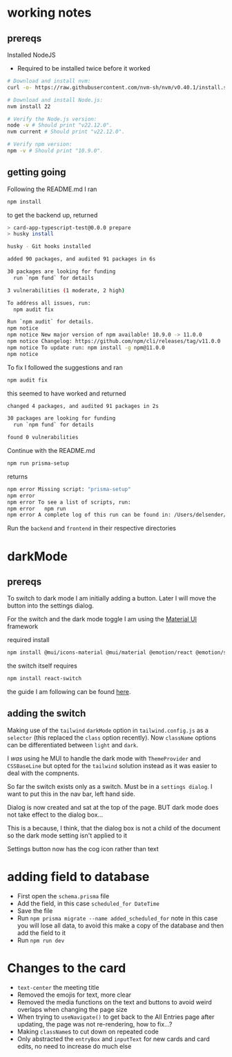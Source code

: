 # working notes

## prereqs

Installed NodeJS

- Required to be installed twice before it worked

```bash
# Download and install nvm:
curl -o- https://raw.githubusercontent.com/nvm-sh/nvm/v0.40.1/install.sh | bash

# Download and install Node.js:
nvm install 22

# Verify the Node.js version:
node -v # Should print "v22.12.0".
nvm current # Should print "v22.12.0".

# Verify npm version:
npm -v # Should print "10.9.0".
```

## getting going

Following the README.md I ran

```bash
npm install
```

to get the backend up, returned

```bash
> card-app-typescript-test@0.0.0 prepare
> husky install

husky - Git hooks installed

added 90 packages, and audited 91 packages in 6s

30 packages are looking for funding
  run `npm fund` for details

3 vulnerabilities (1 moderate, 2 high)

To address all issues, run:
  npm audit fix

Run `npm audit` for details.
npm notice
npm notice New major version of npm available! 10.9.0 -> 11.0.0
npm notice Changelog: https://github.com/npm/cli/releases/tag/v11.0.0
npm notice To update run: npm install -g npm@11.0.0
npm notice
```

To fix I followed the suggestions and ran

```bash
npm audit fix
```

this seemed to have worked and returned

```bash
changed 4 packages, and audited 91 packages in 2s

30 packages are looking for funding
  run `npm fund` for details

found 0 vulnerabilities
```

Continue with the README.md

```bash
npm run prisma-setup
```

returns

```bash
npm error Missing script: "prisma-setup"
npm error
npm error To see a list of scripts, run:
npm error   npm run
npm error A complete log of this run can be found in: /Users/delsender/.npm/_logs/2025-01-02T13_04_13_950Z-debug-0.log
```

Run the `backend` and `frontend` in their respective directories

# darkMode

## prereqs

To switch to dark mode I am initially adding a button. Later I will move the button into the settings dialog.

For the switch and the dark mode toggle I am using the [Material UI ](https://mui.com/material-ui/?srsltid=AfmBOorURagA0xY21WpVzTHhcc9kxXEolrDDFz5gNNDwbGZcc1fkUc_I) framework

required install

```bash
npm install @mui/icons-material @mui/material @emotion/react @emotion/styled
```

the switch itself requires

```bash
npm install react-switch
```

the guide I am following can be found [here](https://semaphoreci.com/blog/dark-mode-reactjs-material-ui#:~:text=To%20toggle%20between%20the%20light,it%20in%20the%20App%20component.).

## adding the switch

Making use of the `tailwind` `darkMode` option in `tailwind.config.js` as a `selector` (this replaced the `class` option recently). Now `className` options can be differentiated between `light` and `dark`.

I _was_ using he MUI to handle the dark mode with `ThemeProvider` and `CSSBaseLine` but opted for the `tailwind` solution instead as it was easier to deal with the compnents.

So far the switch exists only as a switch. Must be in a `settings dialog`. I want to put this in the nav bar, left hand side.

Dialog is now created and sat at the top of the page. BUT dark mode does not take effect to the dialog box...

This is a because, I think, that the dialog box is not a child of the document so the dark mode setting isn't applied to it

Settings button now has the cog icon rather than text

# adding field to database

- First open the `schema.prisma` file
- Add the field, in this case `scheduled_for DateTime`
- Save the file
- Run `npm prisma migrate --name added_scheduled_for` note in this case you will lose all data, to avoid this make a copy of the database and then add the field to it
- Run `npm run dev`

# Changes to the card

- `text-center` the meeting title
- Removed the emojis for text, more clear
- Removed the media functions on the text and buttons to avoid weird overlaps when changing the page size
- When trying to `useNavigate()` to get back to the All Entries page after updating, the page was not re-rendering, how to fix...?
- Making `className`s to cut down on repeated code
- Only abstracted the `entryBox` and `inputText` for new cards and card edits, no need to increase do much else
